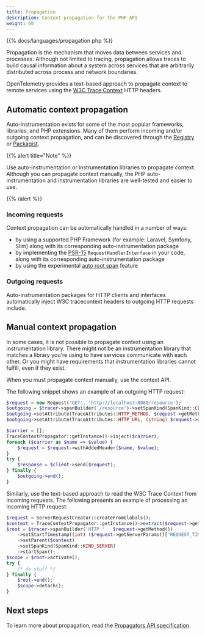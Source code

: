 ```yaml
---
title: Propagation
description: Context propagation for the PHP API
weight: 60
---
```


{{% docs/languages/propagation php %}}

Propagation is the mechanism that moves data between services and processes.
Although not limited to tracing, propagation allows traces to build causal
information about a system across services that are arbitrarily distributed
across process and network boundaries.

OpenTelemetry provides a text-based approach to propagate context to remote
services using the [W3C Trace Context](https://www.w3.org/TR/trace-context/)
HTTP headers.

## Automatic context propagation

Auto-instrumentation exists for some of the most popular frameworks, libraries,
and PHP extensions. Many of them perform incoming and/or outgoing context
propagation, and can be discovered through the
[Registry](/ecosystem/registry/?language=php&component=instrumentation) or
[Packagist](https://packagist.org/packages/open-telemetry/).

{{% alert title="Note" %}}

Use auto-instrumentation or instrumentation libraries to propagate context.
Although you can propagate context manually, the PHP auto-instrumentation and
instrumentation libraries are well-tested and easier to use.

{{% /alert %}}

### Incoming requests

Context propagation can be automatically handled in a number of ways:

- by using a supported PHP Framework (for example: Laravel, Symfony, Slim) along
  with its corresponding auto-instrumentation package
- by implementing the [PSR-15](https://www.php-fig.org/psr/psr-15/)
  `RequestHandlerInterface` in your code, along with its corresponding
  auto-instrumentation package
- by using the experimental [auto root span](../sdk/#configuration) feature

### Outgoing requests

Auto-instrumentation packages for HTTP clients and interfaces automatically
inject W3C tracecontext headers to outgoing HTTP requests include.

## Manual context propagation

In some cases, it is not possible to propagate context using an instrumentation
library. There might not be an instrumentation library that matches a library
you're using to have services communicate with each other. Or you might have
requirements that instrumentation libraries cannot fulfill, even if they exist.

When you must propagate context manually, use the context API.

The following snippet shows an example of an outgoing HTTP request:

```php
$request = new Request('GET', 'http://localhost:8080/resource');
$outgoing = $tracer->spanBuilder('/resource')->setSpanKind(SpanKind::CLIENT)->startSpan();
$outgoing->setAttribute(TraceAttributes::HTTP_METHOD, $request->getMethod());
$outgoing->setAttribute(TraceAttributes::HTTP_URL, (string) $request->getUri());

$carrier = [];
TraceContextPropagator::getInstance()->inject($carrier);
foreach ($carrier as $name => $value) {
    $request = $request->withAddedHeader($name, $value);
}
try {
    $response = $client->send($request);
} finally {
    $outgoing->end();
}
```

Similarly, use the text-based approach to read the W3C Trace Context from
incoming requests. The following presents an example of processing an incoming
HTTP request:

```php
$request = ServerRequestCreator::createFromGlobals();
$context = TraceContextPropagator::getInstance()->extract($request->getHeaders());
$root = $tracer->spanBuilder('HTTP ' . $request->getMethod())
    ->setStartTimestamp((int) ($request->getServerParams()['REQUEST_TIME_FLOAT'] * 1e9))
    ->setParent($context)
    ->setSpanKind(SpanKind::KIND_SERVER)
    ->startSpan();
$scope = $root->activate();
try {
    /* do stuff */
} finally {
    $root->end();
    $scope->detach();
}
```

## Next steps

To learn more about propagation, read the
[Propagators API specification](/docs/specs/otel/context/api-propagators/).
